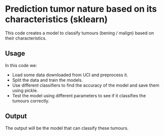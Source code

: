 # Prediction tumor nature based on its characteristics (sklearn)

This code creates a model to classify tumours (bening / malign) based on their characteristics.

## Usage


In this code we:
 - Load some data downloaded from UCI and preprocess it.
 - Split the data and train the models.
 - Use different classifiers to find the accuracy of the model and save them using pickle.
 - Test the model using different parameters to see if it classifies the tumours correctly.


## Output

The output will be the model that can classify these tumours.
